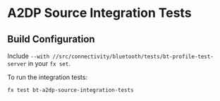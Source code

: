 # A2DP Source Integration Tests

## Build Configuration

Include `--with //src/connectivity/bluetooth/tests/bt-profile-test-server` in your `fx set`.

To run the integration tests:

`fx test bt-a2dp-source-integration-tests`